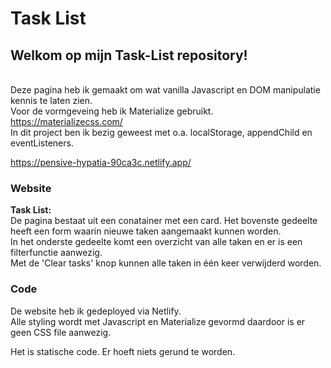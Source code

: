 # Task List

## Welkom op mijn Task-List repository!

\
Deze pagina heb ik gemaakt om wat vanilla Javascript en DOM manipulatie kennis te laten zien. \
Voor de vormgeveing heb ik Materialize gebruikt. https://materializecss.com/ \
In dit project ben ik bezig geweest met o.a. localStorage, appendChild en eventListeners.


https://pensive-hypatia-90ca3c.netlify.app/


### Website
**Task List:**\
De pagina bestaat uit een conatainer met een card. Het bovenste gedeelte heeft een form waarin nieuwe taken aangemaakt kunnen worden. \
In het onderste gedeelte komt een overzicht van alle taken en er is een filterfunctie aanwezig.\
Met de 'Clear tasks' knop kunnen alle taken in één keer verwijderd worden.



### Code
De website heb ik gedeployed via Netlify. \
Alle styling wordt met Javascript en Materialize gevormd daardoor is er geen CSS file aanwezig.

Het is statische code. Er hoeft niets gerund te worden.

